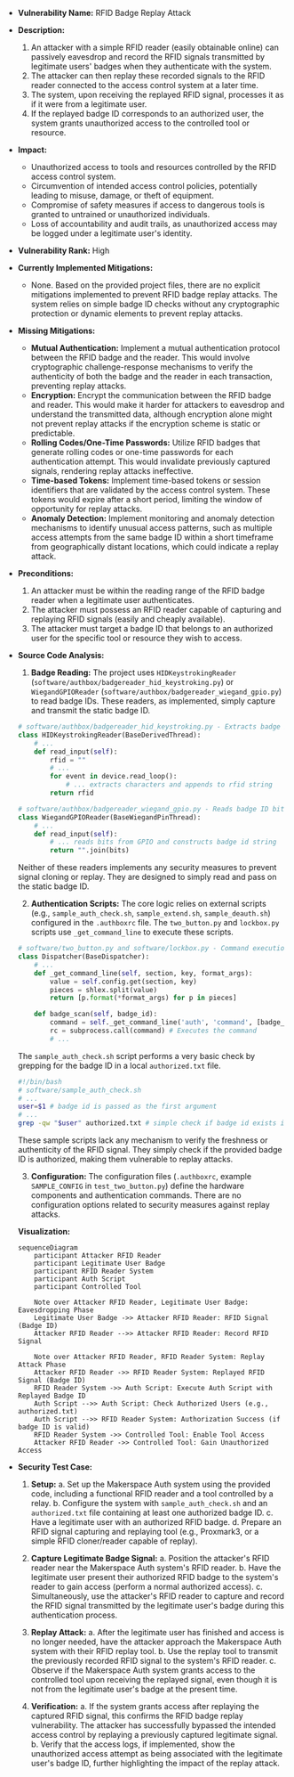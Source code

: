 - **Vulnerability Name:** RFID Badge Replay Attack

- **Description:**
  1. An attacker with a simple RFID reader (easily obtainable online) can passively eavesdrop and record the RFID signals transmitted by legitimate users' badges when they authenticate with the system.
  2. The attacker can then replay these recorded signals to the RFID reader connected to the access control system at a later time.
  3. The system, upon receiving the replayed RFID signal, processes it as if it were from a legitimate user.
  4. If the replayed badge ID corresponds to an authorized user, the system grants unauthorized access to the controlled tool or resource.

- **Impact:**
  - Unauthorized access to tools and resources controlled by the RFID access control system.
  - Circumvention of intended access control policies, potentially leading to misuse, damage, or theft of equipment.
  - Compromise of safety measures if access to dangerous tools is granted to untrained or unauthorized individuals.
  - Loss of accountability and audit trails, as unauthorized access may be logged under a legitimate user's identity.

- **Vulnerability Rank:** High

- **Currently Implemented Mitigations:**
  - None. Based on the provided project files, there are no explicit mitigations implemented to prevent RFID badge replay attacks. The system relies on simple badge ID checks without any cryptographic protection or dynamic elements to prevent replay attacks.

- **Missing Mitigations:**
  - **Mutual Authentication:** Implement a mutual authentication protocol between the RFID badge and the reader. This would involve cryptographic challenge-response mechanisms to verify the authenticity of both the badge and the reader in each transaction, preventing replay attacks.
  - **Encryption:** Encrypt the communication between the RFID badge and reader. This would make it harder for attackers to eavesdrop and understand the transmitted data, although encryption alone might not prevent replay attacks if the encryption scheme is static or predictable.
  - **Rolling Codes/One-Time Passwords:** Utilize RFID badges that generate rolling codes or one-time passwords for each authentication attempt. This would invalidate previously captured signals, rendering replay attacks ineffective.
  - **Time-based Tokens:** Implement time-based tokens or session identifiers that are validated by the access control system. These tokens would expire after a short period, limiting the window of opportunity for replay attacks.
  - **Anomaly Detection:** Implement monitoring and anomaly detection mechanisms to identify unusual access patterns, such as multiple access attempts from the same badge ID within a short timeframe from geographically distant locations, which could indicate a replay attack.

- **Preconditions:**
  1. An attacker must be within the reading range of the RFID badge reader when a legitimate user authenticates.
  2. The attacker must possess an RFID reader capable of capturing and replaying RFID signals (easily and cheaply available).
  3. The attacker must target a badge ID that belongs to an authorized user for the specific tool or resource they wish to access.

- **Source Code Analysis:**

  1. **Badge Reading:** The project uses `HIDKeystrokingReader` (`software/authbox/badgereader_hid_keystroking.py`) or `WiegandGPIOReader` (`software/authbox/badgereader_wiegand_gpio.py`) to read badge IDs. These readers, as implemented, simply capture and transmit the static badge ID.
  ```python
  # software/authbox/badgereader_hid_keystroking.py - Extracts badge ID as keystrokes
  class HIDKeystrokingReader(BaseDerivedThread):
      # ...
      def read_input(self):
          rfid = ""
          # ...
          for event in device.read_loop():
              # ... extracts characters and appends to rfid string
          return rfid

  # software/authbox/badgereader_wiegand_gpio.py - Reads badge ID bits from GPIO pins
  class WiegandGPIOReader(BaseWiegandPinThread):
      # ...
      def read_input(self):
          # ... reads bits from GPIO and constructs badge id string
          return "".join(bits)
  ```
  Neither of these readers implements any security measures to prevent signal cloning or replay. They are designed to simply read and pass on the static badge ID.

  2. **Authentication Scripts:** The core logic relies on external scripts (e.g., `sample_auth_check.sh`, `sample_extend.sh`, `sample_deauth.sh`) configured in the `.authboxrc` file.  The `two_button.py` and `lockbox.py` scripts use `_get_command_line` to execute these scripts.
  ```python
  # software/two_button.py and software/lockbox.py - Command execution
  class Dispatcher(BaseDispatcher):
      # ...
      def _get_command_line(self, section, key, format_args):
          value = self.config.get(section, key)
          pieces = shlex.split(value)
          return [p.format(*format_args) for p in pieces]

      def badge_scan(self, badge_id):
          command = self._get_command_line('auth', 'command', [badge_id]) # Constructs command from config
          rc = subprocess.call(command) # Executes the command
          # ...
  ```
  The `sample_auth_check.sh` script performs a very basic check by grepping for the badge ID in a local `authorized.txt` file.
  ```bash
  #!/bin/bash
  # software/sample_auth_check.sh
  # ...
  user=$1 # badge id is passed as the first argument
  # ...
  grep -qw "$user" authorized.txt # simple check if badge id exists in authorized.txt
  ```
  These sample scripts lack any mechanism to verify the freshness or authenticity of the RFID signal. They simply check if the provided badge ID is authorized, making them vulnerable to replay attacks.

  3. **Configuration:** The configuration files (`.authboxrc`, example `SAMPLE_CONFIG` in `test_two_button.py`) define the hardware components and authentication commands.  There are no configuration options related to security measures against replay attacks.

  **Visualization:**

  ```mermaid
  sequenceDiagram
      participant Attacker RFID Reader
      participant Legitimate User Badge
      participant RFID Reader System
      participant Auth Script
      participant Controlled Tool

      Note over Attacker RFID Reader, Legitimate User Badge: Eavesdropping Phase
      Legitimate User Badge ->> Attacker RFID Reader: RFID Signal (Badge ID)
      Attacker RFID Reader -->> Attacker RFID Reader: Record RFID Signal

      Note over Attacker RFID Reader, RFID Reader System: Replay Attack Phase
      Attacker RFID Reader ->> RFID Reader System: Replayed RFID Signal (Badge ID)
      RFID Reader System ->> Auth Script: Execute Auth Script with Replayed Badge ID
      Auth Script -->> Auth Script: Check Authorized Users (e.g., authorized.txt)
      Auth Script -->> RFID Reader System: Authorization Success (if badge ID is valid)
      RFID Reader System ->> Controlled Tool: Enable Tool Access
      Attacker RFID Reader ->> Controlled Tool: Gain Unauthorized Access
  ```

- **Security Test Case:**

  1. **Setup:**
     a. Set up the Makerspace Auth system using the provided code, including a functional RFID reader and a tool controlled by a relay.
     b. Configure the system with `sample_auth_check.sh` and an `authorized.txt` file containing at least one authorized badge ID.
     c. Have a legitimate user with an authorized RFID badge.
     d. Prepare an RFID signal capturing and replaying tool (e.g., Proxmark3, or a simple RFID cloner/reader capable of replay).

  2. **Capture Legitimate Badge Signal:**
     a. Position the attacker's RFID reader near the Makerspace Auth system's RFID reader.
     b. Have the legitimate user present their authorized RFID badge to the system's reader to gain access (perform a normal authorized access).
     c. Simultaneously, use the attacker's RFID reader to capture and record the RFID signal transmitted by the legitimate user's badge during this authentication process.

  3. **Replay Attack:**
     a. After the legitimate user has finished and access is no longer needed, have the attacker approach the Makerspace Auth system with their RFID replay tool.
     b. Use the replay tool to transmit the previously recorded RFID signal to the system's RFID reader.
     c. Observe if the Makerspace Auth system grants access to the controlled tool upon receiving the replayed signal, even though it is not from the legitimate user's badge at the present time.

  4. **Verification:**
     a. If the system grants access after replaying the captured RFID signal, this confirms the RFID badge replay vulnerability. The attacker has successfully bypassed the intended access control by replaying a previously captured legitimate signal.
     b. Verify that the access logs, if implemented, show the unauthorized access attempt as being associated with the legitimate user's badge ID, further highlighting the impact of the replay attack.